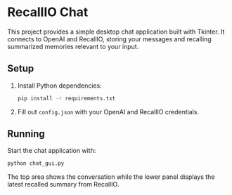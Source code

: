 # RecallIO Chat

This project provides a simple desktop chat application built with Tkinter. It connects to OpenAI and RecallIO, storing your messages and recalling summarized memories relevant to your input.

## Setup

1. Install Python dependencies:
   ```bash
   pip install -r requirements.txt
   ```
2. Fill out `config.json` with your OpenAI and RecallIO credentials.

## Running

Start the chat application with:
```bash
python chat_gui.py
```
The top area shows the conversation while the lower panel displays the latest recalled summary from RecallIO.
